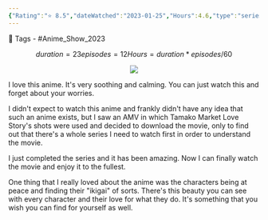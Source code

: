 ```yaml
---
{"Rating":"⭐ 8.5","dateWatched":"2023-01-25","Hours":4.6,"type":"series","subType":"series","title":"Tamako Market","englishTitle":"Tamako Market","year":2013,"dataSource":"MALAPI","url":"https://myanimelist.net/anime/16417/Tamako_Market","id":16417,"genres":["Slice of Life"],"studios":["Kyoto Animation"],"episodes":12,"duration":"23 min per ep","onlineRating":7.39,"actors":null,"image":"https://cdn.myanimelist.net/images/anime/1669/122434.jpg","released":true,"streamingServices":["HIDIVE"],"airing":false,"airedFrom":"10/01/2013","airedTo":"28/03/2013","watched":true,"lastWatched":"","personalRating":0,"tags":["mediaDB/tv/series"],"banner":"https://cdn.myanimelist.net/images/anime/1669/122434.jpg","dg-publish":true,"status":"🟢 watched","permalink":"/media-db/series/tamako-market-2013/","dgPassFrontmatter":true,"noteIcon":"3","created":"2023-11-14T21:08:36.179+05:30","updated":"2023-12-15T08:18:48.730+05:30"}
---
```


🧶 Tags - #Anime_Show_2023
```math
duration = 23
episodes = 12
Hours = duration * episodes / 60
```
<center><img src='https://cdn.myanimelist.net/images/anime/1669/122434.jpg'></center>

I love this anime. It's very soothing and calming. You can just watch this and forget about your worries.

I didn't expect to watch this anime and frankly didn't have any idea that such an anime exists, but I saw an AMV in which Tamako Market Love Story's shots were used and decided to download the movie, only to find out that there's a whole series I need to watch first in order to understand the movie.

I just completed the series and it has been amazing. Now I can finally watch the movie and enjoy it to the fullest.

One thing that I really loved about the anime was the characters being at peace and finding their "ikigai" of sorts. There's this beauty you can see with every character and their love for what they do. It's something that you wish you can find for yourself as well.